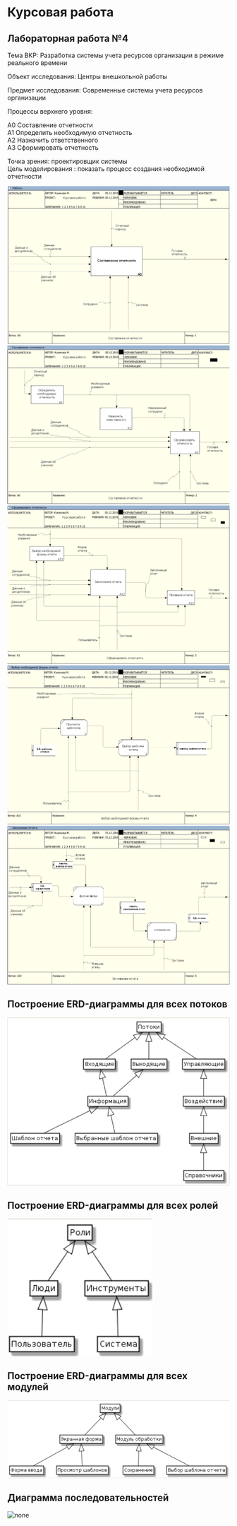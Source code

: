 # Курсовая работа

## Лабораторная работа №4

Тема ВКР: Разработка системы учета ресурсов организации в режиме реального времени

Объект исследования: Центры внешкольной работы

Предмет исследования: Современные системы учета ресурсов организации

Процессы верхнего уровня:

А0 Составление отчетности   
А1 Определить необходимую отчетность   
А2 Назначить ответственного   
А3 Сформировать отчетность   

 Точка зрения: проектировщик системы   
 Цель моделирования : показать процесс создания необходимой отчетности    
 
 ![none](https://github.com/Stankin-Kukanova/Kursovik/blob/master/%D0%900.jpg)    
 ![none](https://github.com/Stankin-Kukanova/Kursovik/blob/master/%D0%900(1).jpg)   
 ![none](https://github.com/Stankin-Kukanova/Kursovik/blob/master/%D0%903(1).PNG)     
 ![none](https://github.com/Stankin-Kukanova/Kursovik/blob/master/%D0%9031.jpg)     
 ![none](https://github.com/Stankin-Kukanova/Kursovik/blob/master/%D0%9032.jpg)      
 ## Построение ERD-диаграммы для всех потоков     
 ![none](https://github.com/Stankin-Kukanova/Kursovik/blob/master/%D0%92%D1%81%D0%B5%D1%85%20%D0%BF%D0%BE%D1%82%D0%BE%D0%BA%D0%BE%D0%B2.PNG)    
## Построение ERD-диаграммы для всех ролей    
 ![none](https://github.com/Stankin-Kukanova/Kursovik/blob/master/%D0%A0%D0%BE%D0%BB%D0%B8.PNG)    
## Построение ERD-диаграммы для всех модулей   
 ![none](https://github.com/Stankin-Kukanova/Kursovik/blob/master/%D0%94%D0%BB%D1%8F%20%D0%B2%D1%81%D0%B5%D1%85%20%D0%BC%D0%BE%D0%B4%D1%83%D0%BB%D0%B5%D0%B9.PNG)  
 ## Диаграмма последовательностей    
 ![none]()     
 
 
 
